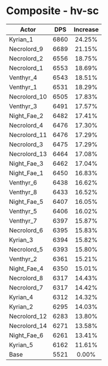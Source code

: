 # Composite - hv-sc
| Actor | DPS | Increase |
|---|:---:|:---:|
|Kyrian_1|6860|24.25%|
|Necrolord_9|6689|21.15%|
|Necrolord_2|6556|18.75%|
|Necrolord_1|6553|18.69%|
|Venthyr_4|6543|18.51%|
|Venthyr_1|6531|18.29%|
|Necrolord_10|6505|17.83%|
|Venthyr_3|6491|17.57%|
|Night_Fae_2|6482|17.41%|
|Necrolord_4|6476|17.30%|
|Necrolord_11|6476|17.29%|
|Necrolord_3|6475|17.29%|
|Necrolord_13|6464|17.08%|
|Night_Fae_3|6462|17.04%|
|Night_Fae_1|6450|16.83%|
|Venthyr_6|6438|16.62%|
|Venthyr_8|6433|16.52%|
|Night_Fae_5|6407|16.05%|
|Venthyr_5|6406|16.02%|
|Venthyr_7|6397|15.87%|
|Necrolord_6|6395|15.83%|
|Kyrian_3|6394|15.82%|
|Necrolord_5|6393|15.80%|
|Venthyr_2|6361|15.21%|
|Night_Fae_4|6350|15.01%|
|Necrolord_8|6317|14.43%|
|Necrolord_7|6317|14.42%|
|Kyrian_4|6312|14.32%|
|Kyrian_2|6295|14.03%|
|Necrolord_12|6283|13.80%|
|Necrolord_14|6271|13.58%|
|Night_Fae_6|6261|13.41%|
|Kyrian_5|6162|11.61%|
|Base|5521|0.00%|
